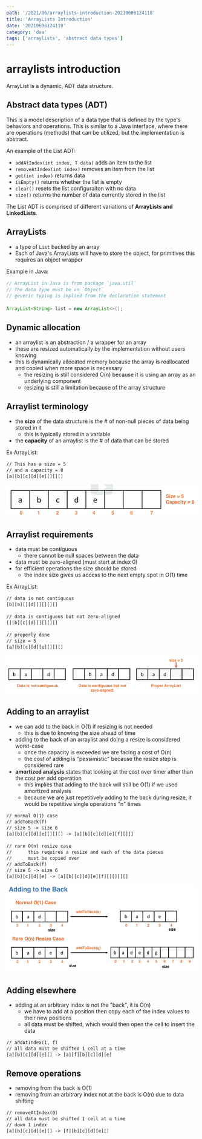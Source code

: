 ```yaml
---
path: '/2021/06/arraylists-introduction-20210606124118'
title: 'ArrayLists Introduction'
date: '20210606124118'
category: 'dsa'
tags: ['arraylists', 'abstract data types']
---
```


# arraylists introduction
ArrayList is a dynamic, ADT data structure.

## Abstract data types (ADT)
This is a model description of a data type that is defined by the type's behaviors
and operations. This is similar to a Java interface, where there are operations (methods)
that can be utilized, but the implementation is abstract.

An example of the List ADT:
* `addAtIndex(int index, T data)` adds an item to the list
* `removeAtIndex(int index)` removes an item from the list
* `get(int index)` returns data
* `isEmpty()` returns whether the list is empty
* `clear()` resets the list configuraiton with no data
* `size()` returns the number of data currently stored in the list

The List ADT is comprised of different variations of **ArrayLists and LinkedLists**.

## ArrayLists
* a type of `List` backed by an array
* Each of Java's ArrayLists will have to store the object, for primitives this requires an object wrapper

Example in Java:
```java
// ArrayList in Java is from package `java.util`
// The data type must be an `Object`
// generic typing is implied from the declaration statement

ArrayList<String> list = new ArrayList<>();
```

## Dynamic allocation
* an arraylist is an abstraction / a wrapper for an array
* these are resized automatically by the implementation without users knowing
* this is dynamically allocated memory because the array is reallocated and copied when more space is necessary
    * the resizing is still considered O(n) because it is using an array as an underlying component
    * resizing is still a limitation because of the array structure

## Arraylist terminology
* the **size** of the data structure is the # of non-null pieces of data being stored in it
    * this is typically stored in a variable
* the **capacity** of an arraylist is the # of data that can be stored

Ex ArrayList:
```
// This has a size = 5
// and a capacity = 8
[a][b][c][d][e][][][]
```

![ArrayList size and capacity](./20210610103654-img-1.png)

## Arraylist requirements
* data must be contiguous
    * there cannot be null spaces between the data
* data must be zero-aligned (must start at index 0)
* for efficient operations the size should be stored
    * the index size gives us access to the next empty spot in O(1) time


Ex ArrayList:
```
// data is not contiguous
[b][a][][d][][][][]

// data is contiguous but not zero-aligned
[][b][c][d][][][][]

// properly done
// size = 5
[a][b][c][d][e][][][]
```

![ArrayList improper examples](./20210610103800-img-3.png)

## Adding to an arraylist
* we can add to the back in O(1) if resizing is not needed
    * this is due to knowing the size ahead of time
* adding to the back of an arraylist and doing a resize is considered worst-case
    * once the capacity is exceeded we are facing a cost of O(n)
    * the cost of adding is "pessimistic" because the resize step is considered rare
* **amortized analysis** states that looking at the cost over timer ather than the cost per add operation
    * this implies that adding to the back will still be O(1) if we used amortized analysis
    * because we are just repetitively adding to the back during resize, it would be repetitive single operations "n" times

```
// normal O(1) case
// addToBack(f)
// size 5 -> size 6
[a][b][c][d][e][][][] -> [a][b][c][d][e][f][][]

// rare O(n) resize case
//      this requires a resize and each of the data pieces
//      must be copied over
// addToBack(f)
// size 5 -> size 6
[a][b][c][d][e] -> [a][b][c][d][e][f][][][][]
```

![Adding to ArrayLists](./20210610103835-img-4.png)

## Adding elsewhere
* adding at an arbitrary index is not the "back", it is O(n)
    * we have to add at a position then copy each of the index values to their new positions
    * all data must be shifted, which would then open the cell to insert the data

```
// addAtIndex(1, f)
// all data must be shifted 1 cell at a time
[a][b][c][d][e][] -> [a][f][b][c][d][e]
```

## Remove operations
* removing from the back is O(1)
* removing from an arbitrary index not at the back is O(n) due to data shifting

```
// removeAtIndex(0)
// all data must be shifted 1 cell at a time
// down 1 index
[a][b][c][d][e][] -> [f][b][c][d][e][]
```


